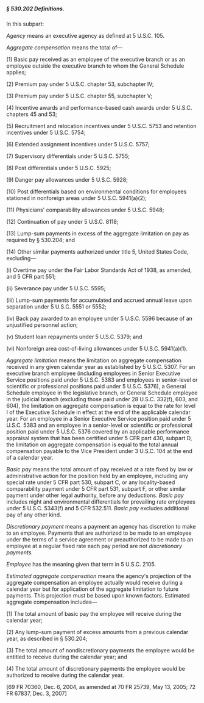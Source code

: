 ##### § 530.202 Definitions. #####

In this subpart:

*Agency* means an executive agency as defined at 5 U.S.C. 105.

*Aggregate compensation* means the total of—

(1) Basic pay received as an employee of the executive branch or as an employee outside the executive branch to whom the General Schedule applies;

(2) Premium pay under 5 U.S.C. chapter 53, subchapter IV;

(3) Premium pay under 5 U.S.C. chapter 55, subchapter V;

(4) Incentive awards and performance-based cash awards under 5 U.S.C. chapters 45 and 53;

(5) Recruitment and relocation incentives under 5 U.S.C. 5753 and retention incentives under 5 U.S.C. 5754;

(6) Extended assignment incentives under 5 U.S.C. 5757;

(7) Supervisory differentials under 5 U.S.C. 5755;

(8) Post differentials under 5 U.S.C. 5925;

(9) Danger pay allowances under 5 U.S.C. 5928;

(10) Post differentials based on environmental conditions for employees stationed in nonforeign areas under 5 U.S.C. 5941(a)(2);

(11) Physicians' comparability allowances under 5 U.S.C. 5948;

(12) Continuation of pay under 5 U.S.C. 8118;

(13) Lump-sum payments in excess of the aggregate limitation on pay as required by § 530.204; and

(14) Other similar payments authorized under title 5, United States Code, excluding—

(i) Overtime pay under the Fair Labor Standards Act of 1938, as amended, and 5 CFR part 551;

(ii) Severance pay under 5 U.S.C. 5595;

(iii) Lump-sum payments for accumulated and accrued annual leave upon separation under 5 U.S.C. 5551 or 5552;

(iv) Back pay awarded to an employee under 5 U.S.C. 5596 because of an unjustified personnel action;

(v) Student loan repayments under 5 U.S.C. 5379; and

(vi) Nonforeign area cost-of-living allowances under 5 U.S.C. 5941(a)(1).

*Aggregate limitation* means the limitation on aggregate compensation received in any given calendar year as established by 5 U.S.C. 5307. For an executive branch employee (including employees in Senior Executive Service positions paid under 5 U.S.C. 5383 and employees in senior-level or scientific or professional positions paid under 5 U.S.C. 5376), a General Schedule employee in the legislative branch, or General Schedule employee in the judicial branch (excluding those paid under 28 U.S.C. 332(f), 603, and 604), the limitation on aggregate compensation is equal to the rate for level I of the Executive Schedule in effect at the end of the applicable calendar year. For an employee in a Senior Executive Service position paid under 5 U.S.C. 5383 and an employee in a senior-level or scientific or professional position paid under 5 U.S.C. 5376 covered by an applicable performance appraisal system that has been certified under 5 CFR part 430, subpart D, the limitation on aggregate compensation is equal to the total annual compensation payable to the Vice President under 3 U.S.C. 104 at the end of a calendar year.

*Basic pay* means the total amount of pay received at a rate fixed by law or administrative action for the position held by an employee, including any special rate under 5 CFR part 530, subpart C, or any locality-based comparability payment under 5 CFR part 531, subpart F, or other similar payment under other legal authority, before any deductions. *Basic pay* includes night and environmental differentials for prevailing rate employees under 5 U.S.C. 5343(f) and 5 CFR 532.511. *Basic pay* excludes additional pay of any other kind.

*Discretionary payment* means a payment an agency has discretion to make to an employee. Payments that are authorized to be made to an employee under the terms of a service agreement or preauthorized to be made to an employee at a regular fixed rate each pay period are not *discretionary payments.*

*Employee* has the meaning given that term in 5 U.S.C. 2105.

*Estimated aggregate compensation* means the agency's projection of the aggregate compensation an employee actually would receive during a calendar year but for application of the aggregate limitation to future payments. This projection must be based upon known factors. Estimated aggregate compensation includes—

(1) The total amount of basic pay the employee will receive during the calendar year;

(2) Any lump-sum payment of excess amounts from a previous calendar year, as described in § 530.204;

(3) The total amount of nondiscretionary payments the employee would be entitled to receive during the calendar year; and

(4) The total amount of discretionary payments the employee would be authorized to receive during the calendar year.

[69 FR 70360, Dec. 6, 2004, as amended at 70 FR 25739, May 13, 2005; 72 FR 67837, Dec. 3, 2007]
